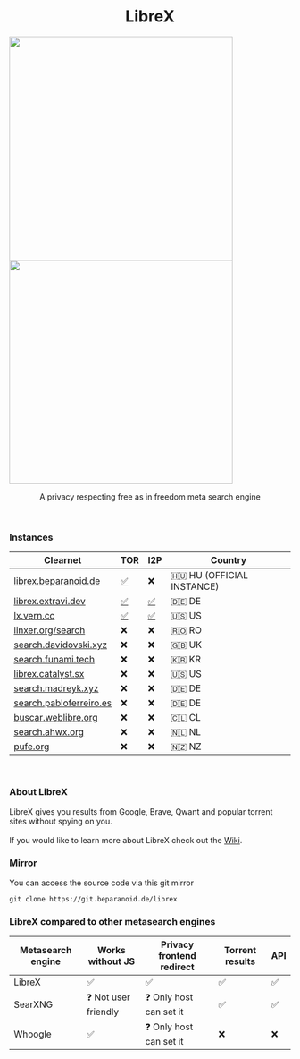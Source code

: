 <h1 align="center">LibreX</h1>

<p float="left">
  <img src="https://user-images.githubusercontent.com/49120638/188424011-f75eb4f6-72ad-4f9b-9344-d169076426e8.png" width="400">
  <img src="https://user-images.githubusercontent.com/49120638/188424232-a60bdf68-09c1-47f1-affc-fa9deab38277.png" width="400">
</p>

<p align="center">A privacy respecting free as in freedom meta search engine</p>

<br>

### Instances

| Clearnet | TOR | I2P | Country |
|-|-|-|-|
| [librex.beparanoid.de](https://librex.beparanoid.de/) | [✅](http://librex.2356uhnbpv5nk3bni5bv6jg2cd6lgj664kwx3lhyelstpttpyv4kk2qd.onion/) | ❌ | 🇭🇺 HU (OFFICIAL INSTANCE) |
| [librex.extravi.dev](https://librex.extravi.dev/) | [✅](http://ncblhz7q4sfbf755bdbhebfzxcpypz7ewafgi4agatecojz7pln4i3id.onion/) | [✅](http://rra33hiaf6nmby7jfpqe2gqmng3jnzkvbu2n7jgce7vbhoyuhzya.b32.i2p/) | 🇩🇪 DE |
| [lx.vern.cc](https://lx.vern.cc/) | [✅](http://lx.vernccvbvyi5qhfzyqengccj7lkove6bjot2xhh5kajhwvidqafczrad.onion/) | [✅](http://vernziqfqvweijfaacmwazohgpdo2bt2ib2jlupt2pwwu27bhgxq.b32.i2p/) | 🇺🇸 US |
| [linxer.org/search](https://linxer.org/search/) | ❌ | ❌ | 🇷🇴 RO |
| [search.davidovski.xyz](https://search.davidovski.xyz/) | ❌ | ❌ | 🇬🇧 UK |
| [search.funami.tech](https://search.funami.tech/) | ❌ | ❌ | 🇰🇷 KR |
| [librex.catalyst.sx](https://librex.catalyst.sx/) | ❌ | ❌ | 🇺🇸 US |
| [search.madreyk.xyz](https://search.madreyk.xyz/) | ❌ | ❌ | 🇩🇪 DE |
| [search.pabloferreiro.es](https://search.pabloferreiro.es/) | ❌ | ❌ | 🇩🇪 DE |
| [buscar.weblibre.org](https://buscar.weblibre.org/) | ❌ | ❌ | 🇨🇱 CL |
| [search.ahwx.org](https://search.ahwx.org/) | ❌ | ❌ | 🇳🇱 NL |
| [pufe.org](https://pufe.org/) | ❌ | ❌ | :new_zealand: NZ |

<br>

### About LibreX

LibreX gives you results from Google, Brave, Qwant and popular torrent sites without spying on you.
<br>
<br>
If you would like to learn more about LibreX check out the [Wiki](https://github.com/hnhx/librex/wiki).
<br>
### Mirror

You can access the source code via this git mirror
```
git clone https://git.beparanoid.de/librex
```
### LibreX compared to other metasearch engines

| Metasearch engine |  Works without JS | Privacy frontend redirect | Torrent results | API |
|-|-|-|-|-|
| LibreX | ✅ | ✅ | ✅ | ✅ |
| SearXNG | ❓ Not user friendly | ❓ Only host can set it | ✅ | ✅ |
| Whoogle | ✅ | ❓ Only host can set it | ❌ | ❌ |
